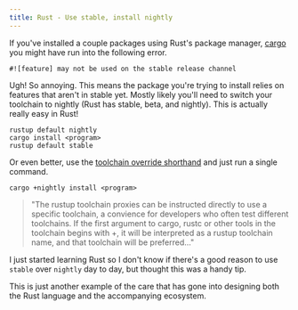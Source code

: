 ```yaml
---
title: Rust - Use stable, install nightly
---
```



If you've installed a couple packages using Rust's package manager, [cargo]() you might have run into the following error.

```
#![feature] may not be used on the stable release channel
```

Ugh! So annoying. This means the package you're trying to install relies on features that aren't in stable yet. Mostly likely you'll need to switch your toolchain to nightly (Rust has stable, beta, and nightly). This is actually really easy in Rust!

```
rustup default nightly
cargo install <program>
rustup default stable
```

Or even better, use the [toolchain override shorthand](https://github.com/rust-lang-nursery/rustup.rs#toolchain-override-shorthand) and just run a single command.

```
cargo +nightly install <program>
```

> "The rustup toolchain proxies can be instructed directly to use a specific toolchain, a convience for developers who often test different toolchains. If the first argument to cargo, rustc or other tools in the toolchain begins with +, it will be interpreted as a rustup toolchain name, and that toolchain will be preferred..."

I just started learning Rust so I don't know if there's a good reason to use `stable` over `nightly` day to day, but thought this was a handy tip.

This is just another example of the care that has gone into designing both the Rust language and the accompanying ecosystem.
